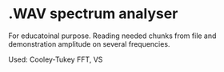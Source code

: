 # .WAV spectrum analyser

For educatoinal purpose.
Reading needed chunks from file and demonstration amplitude on several frequencies.

Used:
Cooley-Tukey FFT, VS

